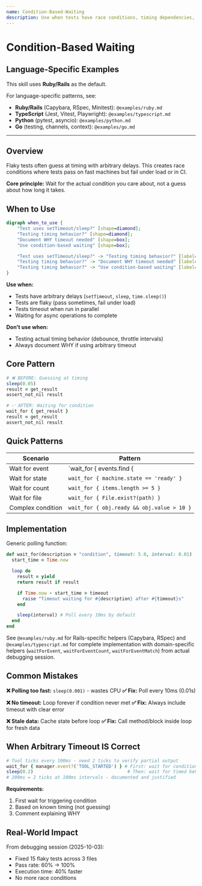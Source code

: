 ```yaml
---
name: Condition-Based-Waiting
description: Use when tests have race conditions, timing dependencies, or inconsistent pass/fail behavior - replaces arbitrary timeouts with condition polling to wait for actual state changes, eliminating flaky tests from timing guesses
---
```


# Condition-Based Waiting

## Language-Specific Examples

This skill uses **Ruby/Rails** as the default.

For language-specific patterns, see:
- **Ruby/Rails** (Capybara, RSpec, Minitest): `@examples/ruby.md`
- **TypeScript** (Jest, Vitest, Playwright): `@examples/typescript.md`
- **Python** (pytest, asyncio): `@examples/python.md`
- **Go** (testing, channels, context): `@examples/go.md`

---

## Overview

Flaky tests often guess at timing with arbitrary delays. This creates race conditions where tests pass on fast machines but fail under load or in CI.

**Core principle:** Wait for the actual condition you care about, not a guess about how long it takes.

## When to Use

```dot
digraph when_to_use {
    "Test uses setTimeout/sleep?" [shape=diamond];
    "Testing timing behavior?" [shape=diamond];
    "Document WHY timeout needed" [shape=box];
    "Use condition-based waiting" [shape=box];

    "Test uses setTimeout/sleep?" -> "Testing timing behavior?" [label="yes"];
    "Testing timing behavior?" -> "Document WHY timeout needed" [label="yes"];
    "Testing timing behavior?" -> "Use condition-based waiting" [label="no"];
}
```

**Use when:**
- Tests have arbitrary delays (`setTimeout`, `sleep`, `time.sleep()`)
- Tests are flaky (pass sometimes, fail under load)
- Tests timeout when run in parallel
- Waiting for async operations to complete

**Don't use when:**
- Testing actual timing behavior (debounce, throttle intervals)
- Always document WHY if using arbitrary timeout

## Core Pattern

```ruby
# ❌ BEFORE: Guessing at timing
sleep(0.05)
result = get_result
assert_not_nil result

# ✅ AFTER: Waiting for condition
wait_for { get_result }
result = get_result
assert_not_nil result
```

## Quick Patterns

| Scenario | Pattern |
|----------|---------|
| Wait for event | `wait_for { events.find { |e| e.type == 'DONE' } }` |
| Wait for state | `wait_for { machine.state == 'ready' }` |
| Wait for count | `wait_for { items.length >= 5 }` |
| Wait for file | `wait_for { File.exist?(path) }` |
| Complex condition | `wait_for { obj.ready && obj.value > 10 }` |

## Implementation

Generic polling function:
```ruby
def wait_for(description = "condition", timeout: 5.0, interval: 0.01)
  start_time = Time.now

  loop do
    result = yield
    return result if result

    if Time.now - start_time > timeout
      raise "Timeout waiting for #{description} after #{timeout}s"
    end

    sleep(interval) # Poll every 10ms by default
  end
end
```

See `@examples/ruby.md` for Rails-specific helpers (Capybara, RSpec) and `@examples/typescript.md` for complete implementation with domain-specific helpers (`waitForEvent`, `waitForEventCount`, `waitForEventMatch`) from actual debugging session.

## Common Mistakes

**❌ Polling too fast:** `sleep(0.001)` - wastes CPU
**✅ Fix:** Poll every 10ms (0.01s)

**❌ No timeout:** Loop forever if condition never met
**✅ Fix:** Always include timeout with clear error

**❌ Stale data:** Cache state before loop
**✅ Fix:** Call method/block inside loop for fresh data

## When Arbitrary Timeout IS Correct

```ruby
# Tool ticks every 100ms - need 2 ticks to verify partial output
wait_for { manager.event?('TOOL_STARTED') } # First: wait for condition
sleep(0.2)                                   # Then: wait for timed behavior
# 200ms = 2 ticks at 100ms intervals - documented and justified
```

**Requirements:**
1. First wait for triggering condition
2. Based on known timing (not guessing)
3. Comment explaining WHY

## Real-World Impact

From debugging session (2025-10-03):
- Fixed 15 flaky tests across 3 files
- Pass rate: 60% → 100%
- Execution time: 40% faster
- No more race conditions
